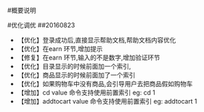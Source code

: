 #概要说明

#优化调优
##20160823
* 【优化】登录成功后,直接显示帮助文档,帮助文档内容优化
* 【优化】在earn 环节,增加提示
* 【修复】在earn 环节,输入的不是数字,增加验证环节
* 【优化】目录显示的时候前面加一个索引,
* 【优化】商品显示的时候前面加了一个索引
* 【优化】如果购物车中没有商品,会引导用户去把商品假如购物车
* 【增加】cd value 命令支持使用前置索引 eg: cd 1
* 【增加】addtocart value 命令支持使用前置索引 eg: addtocart 1

